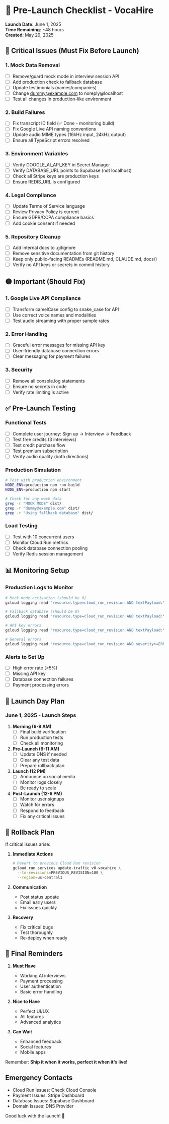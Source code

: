 # 🚀 Pre-Launch Checklist - VocaHire

**Launch Date**: June 1, 2025  
**Time Remaining**: ~48 hours  
**Created**: May 29, 2025

## 🔴 Critical Issues (Must Fix Before Launch)

### 1. Mock Data Removal
- [ ] Remove/guard mock mode in interview session API
- [ ] Add production check to fallback database
- [ ] Update testimonials (names/companies)
- [ ] Change dummy@example.com to noreply@localhost
- [ ] Test all changes in production-like environment

### 2. Build Failures
- [ ] Fix transcript ID field (✅ Done - monitoring build)
- [ ] Fix Google Live API naming conventions
- [ ] Update audio MIME types (16kHz input, 24kHz output)
- [ ] Ensure all TypeScript errors resolved

### 3. Environment Variables
- [ ] Verify GOOGLE_AI_API_KEY in Secret Manager
- [ ] Verify DATABASE_URL points to Supabase (not localhost)
- [ ] Check all Stripe keys are production keys
- [ ] Ensure REDIS_URL is configured

### 4. Legal Compliance
- [ ] Update Terms of Service language
- [ ] Review Privacy Policy is current
- [ ] Ensure GDPR/CCPA compliance basics
- [ ] Add cookie consent if needed

### 5. Repository Cleanup
- [ ] Add internal docs to .gitignore
- [ ] Remove sensitive documentation from git history
- [ ] Keep only public-facing READMEs (README.md, CLAUDE.md, docs/)
- [ ] Verify no API keys or secrets in commit history

## 🟡 Important (Should Fix)

### 1. Google Live API Compliance
- [ ] Transform camelCase config to snake_case for API
- [ ] Use correct voice names and modalities
- [ ] Test audio streaming with proper sample rates

### 2. Error Handling
- [ ] Graceful error messages for missing API key
- [ ] User-friendly database connection errors
- [ ] Clear messaging for payment failures

### 3. Security
- [ ] Remove all console.log statements
- [ ] Ensure no secrets in code
- [ ] Verify rate limiting is active

## ✅ Pre-Launch Testing

### Functional Tests
- [ ] Complete user journey: Sign up → Interview → Feedback
- [ ] Test free credits (3 interviews)
- [ ] Test credit purchase flow
- [ ] Test premium subscription
- [ ] Verify audio quality (both directions)

### Production Simulation
```bash
# Test with production environment
NODE_ENV=production npm run build
NODE_ENV=production npm start

# Check for any mock data
grep -r "MOCK MODE" dist/
grep -r "dummy@example.com" dist/
grep -r "Using fallback database" dist/
```

### Load Testing
- [ ] Test with 10 concurrent users
- [ ] Monitor Cloud Run metrics
- [ ] Check database connection pooling
- [ ] Verify Redis session management

## 📊 Monitoring Setup

### Production Logs to Monitor
```bash
# Mock mode activation (should be 0)
gcloud logging read "resource.type=cloud_run_revision AND textPayload:\"[MOCK MODE]\"" --limit=50

# Fallback database (should be 0)
gcloud logging read "resource.type=cloud_run_revision AND textPayload:\"Using fallback database\"" --limit=50

# API key errors
gcloud logging read "resource.type=cloud_run_revision AND textPayload:\"GOOGLE_AI_API_KEY\"" --limit=50

# General errors
gcloud logging read "resource.type=cloud_run_revision AND severity>=ERROR" --limit=50
```

### Alerts to Set Up
- [ ] High error rate (>5%)
- [ ] Missing API key
- [ ] Database connection failures
- [ ] Payment processing errors

## 🎯 Launch Day Plan

### June 1, 2025 - Launch Steps

1. **Morning (6-9 AM)**
   - [ ] Final build verification
   - [ ] Run production tests
   - [ ] Check all monitoring

2. **Pre-Launch (9-11 AM)**
   - [ ] Update DNS if needed
   - [ ] Clear any test data
   - [ ] Prepare rollback plan

3. **Launch (12 PM)**
   - [ ] Announce on social media
   - [ ] Monitor logs closely
   - [ ] Be ready to scale

4. **Post-Launch (12-6 PM)**
   - [ ] Monitor user signups
   - [ ] Watch for errors
   - [ ] Respond to feedback
   - [ ] Fix any critical issues

## 🔄 Rollback Plan

If critical issues arise:

1. **Immediate Actions**
   ```bash
   # Revert to previous Cloud Run revision
   gcloud run services update-traffic v0-vocahire \
     --to-revisions=PREVIOUS_REVISION=100 \
     --region=us-central1
   ```

2. **Communication**
   - Post status update
   - Email early users
   - Fix issues quickly

3. **Recovery**
   - Fix critical bugs
   - Test thoroughly
   - Re-deploy when ready

## 📝 Final Reminders

1. **Must Have**
   - Working AI interviews
   - Payment processing
   - User authentication
   - Basic error handling

2. **Nice to Have**
   - Perfect UI/UX
   - All features
   - Advanced analytics

3. **Can Wait**
   - Enhanced feedback
   - Social features
   - Mobile apps

Remember: **Ship it when it works, perfect it when it's live!**

## Emergency Contacts

- Cloud Run Issues: Check Cloud Console
- Payment Issues: Stripe Dashboard
- Database Issues: Supabase Dashboard
- Domain Issues: DNS Provider

Good luck with the launch! 🎉